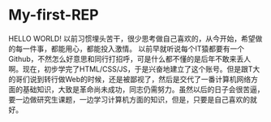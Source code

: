 # My-first-REP
HELLO WORLD! 
  以前习惯埋头苦干，很少思考做自己喜欢的，从今开始，希望做的每一件事，都能用心，都能投入激情。
  以前早就听说每个IT猿都要有一个Github，不然怎么好意思和同行打招呼，可是什么都不懂的是后年不敢来丢人啊。现在，初步学完了HTML/CSS/JS，于是兴奋地建立了这个账号。但是跟T大的哥们说到转行做Web的时候，还是被鄙视了，然后是交代了一番计算机网络方面的基础知识，大致是革命尚未成功，同志仍需努力。虽然以后的日子会很苦逼，要一边做研究生课题，一边学习计算机方面的知识，但是，只要是自己喜欢的就好。
